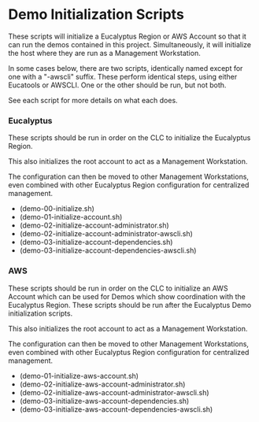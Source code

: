 # Demo Initialization Scripts

These scripts will initialize a Eucalyptus Region or AWS Account so that it can run the demos
contained in this project. Simultaneously, it will initialize the host where they are run as
a Management Workstation.

In some cases below, there are two scripts, identically named except for one with a "-awscli"
suffix. These perform identical steps, using either Eucatools or AWSCLI. One or the other
should be run, but not both.

See each script for more details on what each does.

### Eucalyptus

These scripts should be run in order on the CLC to initialize the Eucalyptus Region.

This also initializes the root account to act as a Management Workstation.

The configuration can then be moved to other Management Workstations, even combined with
other Eucalyptus Region configuration for centralized management.

* (demo-00-initialize.sh)
* (demo-01-initialize-account.sh)
* (demo-02-initialize-account-administrator.sh)
* (demo-02-initialize-account-administrator-awscli.sh)
* (demo-03-initialize-account-dependencies.sh)
* (demo-03-initialize-account-dependencies-awscli.sh)

### AWS

These scripts should be run in order on the CLC to initialize an AWS Account which can be
used for Demos which show coordination with the Eucalyptus Region. These scripts should be
run after the Eucalyptus Demo initialization scripts.

This also initializes the root account to act as a Management Workstation.

The configuration can then be moved to other Management Workstations, even combined with
other Eucalyptus Region configuration for centralized management.

* (demo-01-initialize-aws-account.sh)
* (demo-02-initialize-aws-account-administrator.sh)
* (demo-02-initialize-aws-account-administrator-awscli.sh)
* (demo-03-initialize-aws-account-dependencies.sh)
* (demo-03-initialize-aws-account-dependencies-awscli.sh)

